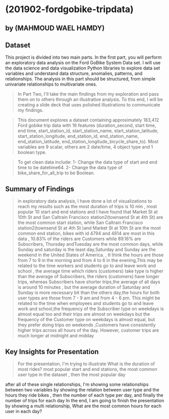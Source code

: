 # (201902-fordgobike-tripdata)
## by (MAHMOUD WAEL HAMDY)


## Dataset

This project is divided into two main parts. In the first part, you will perform an exploratory data analysis on the Ford GoBike System Data set. I will use the data science and data visualization Python libraries to explore data set variables and understand data structure, anomalies, patterns, and relationships. The analysis in this part should be structured, from simple univariate relationships to multivariate ones.


> In Part Two, I'll take the main findings from my exploration and pass them on to others through an illustrative analysis. To this end, I will be creating a slide deck that uses polished illustrations to communicate my findings.

> This document explores a dataset containing approximately 183,412 Ford gobike trip data with 16 features (duration_second, start time, end time, start_station_id, start_station_name, start_station_latitude, start_station_longitude, end_station_id, end_station_name, end_station_latitude, end_station_longitude_bicycle_share_to). Most variables are 9 scalar, others are 2 date/time, 4 object type and 1 boolean type.

> To get clean data include:
> 1- Change the data type of start and end time to be datetime64.
> 2- Change the data type of bike_share_for_all_trip to be Boolean.

## Summary of Findings
 >in exploratory data analysis, I have done a lot of visualizations to reach my results such as the most duration of trips is 10 min , most popular 10 start and end stations and I have found that Market St at 10th St and San Caltrain Francisco station2(townsend St at 4th St) are the most common start station, while San Caltrain Francisco station2(townsend St at 4th St )and Market St at 10th St are the most common end station, bikes with id 4794 and 4814 are most in this data , 10.83% of the riders are Customers while  89.16% are Subscribers, Thursday andTuesday  are the most common days, while Sunday and saturday is the least day,Saturday and Sunday are the weekend in the United States of America.
 , tI think the hours are those from 7 to 9 in the morning and from 4 to 6 in the evening,This may be related to the time workers and students go to and leave work and school , the average time which riders (customers) take type is higher than the average of Subscribers, the riders (customers) have longer trips, whereas Subscribers have shorter trips,the average of all days is around 10 minutes , but the average duration of Saturday and Sunday is more necessary bit than the others day,the hours for both user types are those from 7 - 9 am and from 4 - 6 pm. This might be related to the time when employees and students go to and leave work and school,the frequency of the Subscriber type on weekdays is almost equal too and their trips are almost on weekdays but the frequency of the Customer type on weekdays is almost equal, but they prefer doing trips on weekends ,Customers have consistently higher trips across all hours of the day. However, customer trips are much longer at midnight and midday
## Key Insights for Presentation
>For the presentation, I'm trying to illustrate What is the duration of most rides? most popular start and end stations, the most common user type in the dataset , then the most popular day 

after all of these single relationships, I'm showing some relationships between two variables by showing the relation between user type and the hours they ride bikes , then the number of each type per day, and finally the number of trips for each day 
In the end, I am going to finish the presentation by showing a multi relationship, What are the most common hours for each user in each day?

